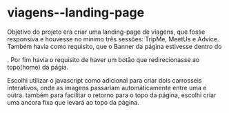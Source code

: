 # viagens--landing-page
Objetivo do projeto era criar uma landing-page de viagens, que fosse responsiva e houvesse no minimo três sessões: TripMe, MeetUs e Advice.
Também havia como requisito, que o Banner da página estivesse dentro do <Main/>.
Por fim havia o requisito de haver um botão que redirecionasse ao topo(home) da págia.

Escolhi utilizar o javascript como adicional para criar dois carrosseis interativos, onde as imagens passariam automáticamente entre uma e outra.
também para facilitar o retorno para o topo da página, escolhi criar uma ancora fixa que levará ao topo da página.
